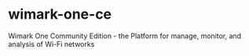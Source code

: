 # wimark-one-ce
Wimark One Community Edition - the Platform for manage, monitor, and analysis of Wi-Fi networks
